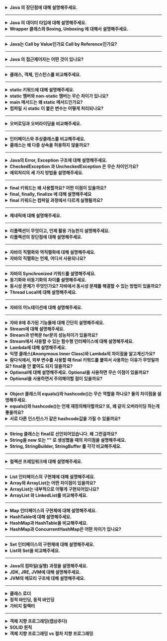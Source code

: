 <details>
    <summary><b>Java 의 장단점에 대해 설명해주세요.</b></summary>

> 먼저 자바의 장점에 대해서 설명해보겠습니다. 자바는 객체지향의 특징을 잘 살려서 개발할 수 있는 언어입니다.  
> 그리고 자바는 JVM 위에서 동작하기 때문에, 자바 프로그램은 운영체제에 관계 없이 실행할 수 있다는 장점이 있습니다.  
> 또한 자바의 가비지 컬렉터가 메모리를 자동으로 괸리해준다는 장점도 있습니다.  
> 자바의 단점으로는, 자바 코드가 실행되기 위해서는 바이트코드로 컴파일되고, 다시 한번 컴퓨터가 이해할 수 있는 기계어로 번역되어야 합니다.  
> 그렇기 때문에 속도가 느리다는 단점이 있습니다. 이 단점은 JIT 컴파일러와 같은 기술들로 많이 개선되었습니다.  
> 그리고 파이썬과 같은 언어에 비해 코드가 복잡하다는 단점도 있습니다.

- 장점
    - Java의 장점으로는 JVM에서 동작하기 때문에, 운영체제에 독립적이라는 점입니다.
    - Java는 객체지향의 특징을 잘 살려서 개발할 수 있는 언어입니다.
    - 또한 가비지 컬렉터에 의해 GC가 일어나서, 메모리 관리를 자동으로 해준다는 장점이 있습니다.<br>
- 단점
  - 단점으로는 바이트 코드로 컴파일되고, 이 바이트 코드가 다시 한번 컴퓨터가 이해할 수 있는 기계어로 번역되기 때문에, 수행속도가 비교적 느립니다.
  - 또한 python 과 같은 언어와 비교했을 때 코드가 다소 장황하다는 단점도 있습니다.

- 꼬리질문
  - JIT 컴파일러에 대해 설명해주실 수 있나요?
  - JIT 컴파일러의 어떤 점 때문에 앞서 말하신 단점이 개선된건지 설명해주실 수 있나요?
  - JVM 관련 질문
  - OOP 관련 질문
    - 자바가 객체지향의 특징을 잘 살렸다고 하셨는데, 예시를 하나 들어주실 수 있나요?
</details>

---

<details>
    <summary><b>Java 의 데이터 타입에 대해 설명해주세요.</b></summary>

> 자바의 데이터 타입에는 기본형 타입과 참조형 타입이 있습니다.  
> 기본형 타입은 정수형, 실수형, 문자, 논리 값을 직접 저장하는 타입을 말합니다.
> 참조형 타입은 기본형 타입을 제외한 나머지 타입으로, 힙 영역에 저장된 데이터의 주소가 변수에 저장된다는 특징이 있습니다.  
> 참조형 타입의 종류로는 클래스, 인터페이스, 열거형, 배열 등이 있습니다.

- Java 의 데이터 타입에는 primitive 타입과 reference 타입이 존재합니다. 
  - primitive 타입은 정수형, 실수형, 문자, 논리 값을 직접 저장하는 타입입니다.
  - reference 타입은 primitive 타입을 제외한 타입으로, reference 타입에는 힙 영역에 저장된 데이터의 메모리 주소를 저장합니다.
- 꼬리 질문
  - String은 기본형인가요, 참조형인가요?
</details>

<details>
    <summary><b>Wrapper 클래스와 Boxing, Unboxing 에 대해서 설명해주세요.</b></summary>

> 우선 래퍼 클래스는 기본형 타입을 객체로 감싼 클래스입니다. 프로그래밍을 하다 보면 객체 타입만을 받아야 하는 경우가 있는데, 기본형 타입을 객체 타입으로 취급해야 할 때 사용합니다.  
> 박싱은 기본형 타입을 래퍼 클래스로 감싸는 과정을 의미하고, 언박싱은 래퍼 클래스를 기본형 타입으로 꺼내는 과정을 의미합니다.

- 래퍼 클래스란 원시 타입의 데이터를 객체로 감싼 클래스입니다. 
  - 프로그래밍을 하다 보면 객체 타입만을 받을 수 있는 경우가 있는데, 원시 타입을 객체로 취급해야 할 때 사용합니다.
- 래퍼 클래스의 값을 변경할 수 없습니다. 값이 바뀌길 원한다면 새로운 값을 감싼 래퍼 클래스를 생성해야 합니다.
- 박싱은 원시 타입을 래퍼 클래스로 감싸는 과정을 의미하고, 언박싱은 래퍼 클래스를 기본형 데이터로 꺼내는 과정을 의미합니다.
- 꼬리질문
  - 오토박싱이라는 키워드에 대해 설명해주세요
  - JDK 1.5 부터는 박싱, 언박싱을 명시적으로 해주지 않아도 자동으로 해당 작업을 해주는 오토박싱, 오토언박싱이 가능합니다.
    - 오토박싱은 원시 타입의 데이터를 래퍼 클래스에 대입할 때 이루어집니다. 
    - 오토 언박싱은 래퍼 클래스의 값을 원시 타입으로 변환할 때 이루어집니다.
    - 오토박싱은 언뜻보면 원시 값을 편리하게 래퍼 클래스로 사용할 수 있어보이지만, 내부적으로는 객체 생성과 같은 비용이 나가는 동작이 포함되어있기 때문에, 의도하지 않은 오토박싱을 없애야 합니다.
</details>

---

<details>
    <summary><b>Java는 Call by Value인가요 Call by Reference인가요?</b></summary>

> 자바는 Call by Value입니다. 우선 기본형 타입을 전달할 때는 그 값을 복사해서 전달합니다.   
> 그리고 자바에서 래퍼런스 타입을 파라미터로 넘길 때, 레퍼런스 자체를 전달하는 것이 아니라 레퍼런스가 저장된 메모리 주소를 복사해서 전달합니다.  
> 그렇기 때문에, 메서드 내부에서 레퍼런스 타입의 파라미터를 재할당 한다고 해도, 메서드 밖의 원본에는 영향이 가지 않습니다.
> 이런 이유로, Call by Value입니다.

- Java는 모든 타입이 Call by Value로 동작합니다. 
  - C와 다르게 Java는 Reference Type을 전달할 때 레퍼런스 자체를 전달하는 것이 아니라, 레퍼런스가 저장된 메모리 주소를 복사해서 전달합니다.
  - 그렇기 때문에, 메서드 내부에서 reference type 파라미터에 객체를 재할당 한다고 해도, 원본에는 영향이 가지 않습니다.
</details>

---

<details>
    <summary><b>Java 의 접근제어자는 어떤 것이 있나요?</b></summary>

> Java의 접근 제어자에는 private, default, protected, public이 있습니다.  
> private은 멤버가 속한 클래스에서만 접근할 수 있게 하는 접근 제어자입니다.  
> default는 별다른 접근 제어자를 선언하지 않았을 때 적용되고, 클래스와 클래스가 속한 패키지 내부에서만 접근 가능합니다.  
> protected는 default 접근 제어자가 가능한 범위에 해당 클래스를 상속한 자식 클래스까지 접근을 허용합니다.  
> public은 프로젝트의 모든 클래스에서 접근 가능합니다.

- 접근 제어자란 클래스 멤버의 외부에서의 접근을 제어하는 키워드입니다. 
- 접근 제어자에는 private, default, protected, public 의 4가지가 존재합니다.
  - private 은 외부에서의 접근을 할 수 없도록 하는 접근 제어자입니다. 
  - default 접근 제어자는 Java에서 지원하는 기본 접근 제어자로, 별다른 접근 제어자를 선언하지 않으면 자동으로 default 접근 제어자가 적용됩니다. 같은 클래스 내부에서, 그리고 같은 패키지 내부의 다른 클래스에서 접근 가능합니다.
  - protected 은 default 접근 제어자의 적용 범위에서 상속받은 자식 클래스 까지 접근을 허용하는 접근제어자 입니다.
  - public 은 프로젝트 내부의 어디에서든 접근할 수 있는 접근 제어자입니다.
- 인터페이스의 메서드에 접근제어자를 붙여주지 않게 되면 접근 범위는 어떻게 되나요?
</details>

---

<details>
    <summary><b>클래스, 객체, 인스턴스를 비교해주세요.</b></summary> 

> 클래스란 서로 연관된 필드와 메서드로 이루어진 객체의 설계도라고 할 수 있습니다.  
> 객체는 클래스의 설계대로 구현될 대상을 의미합니다.  
> 인스턴스는 클래스를 통해서 구체화된 각각의 실체를 의미합니다.

- 클래스란 연관된 필드와 메서드로 이루어진 객체의 설계도라고 할 수 있습니다.
- 객체는 클래스의 설계대로 구현해야 할 대상을 의미합니다.
- 인스턴스는 클래스를 통해서 구체된화 각각의 실체를 의미합니다.
</details>

---

<details>
    <summary><b>static 키워드에 대해 설명해주세요.</b></summary> 

> static 멤버를 선언하면, 클래스가 로드되는 시점에 같이 초기화 되어서 인스턴스 생성 없이 사용할 수 있습니다.  
> 또한 static 멤버는 스태틱 영역에 생성되기 때문에, 모든 객체들이 공유할 수 있습니다. 그리고 처음 메모리에 할당되면 프로그램이 종료될 떄 까지 할당된 채로 존재합니다.

- 클래스에서 static 멤버를 선언하면, 해당 클래스가 Method 영역 메모리에 적재되는 시점에 같이 초기회되어 모든 객체가 공유할 수 있습니다.
- static 멤버는 처음 메모리에 적재되면 프로그램이 종료될 때 까지 할당된 채로 존재합니다.
</details>

<details>
    <summary><b>static 멤버와 non-static 멤버는 무슨 차이가 있나요?</b></summary>

> static 멤버는 클래스당 한번 생성됩니다. 그리고 Method 영역에 할당됩니다. 따라서 static 멤버는 인스턴스가 생성되지 않고도 사용할 수 있고, 모든 객체가 공유할 수 있습니다. 하지만 GC의 관리를 받을 수 없습니다.  
> non-static 멤버는 객체마다 각각 생성됩니다. 그리고 객체가 생성될 때 heap 영역에 할당됩니다. 객체가 사라지면 non-static 멤버도 함께 사라지고, GC의 관리를 받을 수 있습니다.

- 생성 시점
  - static 멤버는 클래스당 한번 생성됩니다. 
  - 하지만 non-static 멤버는 클래스의 인스턴스마다 생성됩니다. 
- 메모리 영역
  - static 멤버는 JVM 메모리의 Method 영역에 적재됩니다. 따라서 static 멤버는 인스턴스가 생성되기 전에도 사용할 수 있습니다. 대신 프로그램이 종료될 때 까지 존재합니다.
  - 하지만 non-static 멤버는 인스턴스화될 때 Heap 영역에 할당됩니다. 그래서 GC의 관리를 받을 수 있다는 장점이 있습니다. 객체가 사라지면 non static 멤버도 사라집니다.</p>
- 꼬리질문
  - 그럼 non-static 멤버는 메모리 공간의 어디에 저장되나요?
  - non-static inner 클래스와 static inner 클래스의 차이점은 무엇인가요?
    - non-static inner가 인스턴스화되기 위해서는 먼저 바깥 클래스를 인스턴스화되어야 하고, 이 과정에서 클래스 외부 참조가 생깁니다. 그렇기 때문에 외부 클래스가 더이상 사용되지 않아도 내부 클래스가 유지된다면 GC의 대상이 되지 않습니다  
    - static inner 클래스는 외부 참조가 없기 때문에, 내부 참조를 생성하기 위해 일회용으로 생성된 바깥 클래스는 GC의 대상이 되어 제거됩니다.
  - static 메서드는 오버라이딩될까요?
    - 되지 않습니다. static 메서드는 컴파일 시점에 어떤 타입의 메서드가 실행될지 정해집니다. 
    - 반면에 오버라이딩된 메서드는 런타임 시점에 어떤 타입의 메서드가 실행될 지 결정됩니다.
    - 메서드가 실행될 시점이 서로 다르기 때문에 static과 오버라이딩은 어울릴 수 없습니다.
</details>

<details>
    <summary><b>main 메서드는 왜 static 메서드인가요?</b></summary> 

> main 메서드는 프로그램의 시작점이기 때문에, main 메서드가 선언된 클래스가 인스턴스화되지 않고 실행되어야 합니다. 그렇기 때문에 main 메서드는 static이어야 합니다.

- main 메서드는 프로그램의 시작점입니다. main 메서드가 선언된 클래스가 인스턴스화되지 않고 실행되어야 하기 때문에 main 메서드는 static이어야 합니다.
</details>

<details>
    <summary><b>컴파일 시 static 이 붙은 변수는 어떻게 처리되나요?</b></summary>

> static 변수는 클래스 로딩 시점에 Method 영역에 초기화됩니다.

- static 변수는 클래스 로딩 시점에 Method 영역에 초기화됩니다.
</details>

---

<details>
    <summary><b>오버로딩과 오버라이딩을 비교해주세요.</b></summary> 

> 오버로딩은 메서드의 이름은 동일하지만, 파라미터의 종류와 개수를 다르게 하여 정의하는 방식입니다.  
> 그리고 오버라이딩은 부모 클래스 혹은 인터페이스의 메서드를 동일한 시그니처로 재정의하는 방식을 의미합니다.

- 오버로딩은 메서드의 이름은 동일하지만, 파라미터의 종류와 개수를 다르게 하여 정의하는 방식입니다.
- 그리고 오버라이딩은 부모 클래스 혹은 인터페이스의 시그니처가 동일한 메서드를 재정의하는 방식입니다.
  - 오버라이딩 한 메서드의 리턴 타입은 부모 클래스의 메서드 리턴 타입과 동일해야 하거나, 리턴 타입의 자식 클래스여야 합니다.
</details>

---

<details>
    <summary><b>인터페이스와 추상클래스를 비교해주세요.</b></summary> 

> 추상 클래스는 abstract 키워드가 붙은 클래스로, 추상 메서드가 있다면 상속 받은 클래스는 해당 메서드를 오버라이딩 해야합니다.  
> 추상 클래스는 공통되는 필드와 메서드들을 상위 클래스로 추상화하고, 하위 클래스에서 그 기능을 확장하고자 할 때 사용합니다.  
> 인터페이스는 interface 키워드로 생성할 수 있고, 상수와 추상 메서드, default 메서드 등을 가지고 있습니다.  
> 인터페이스는 인터페이스를 구현한 클래스들이 같은 동작을 한다는 것을 보장하기 위해 사용합니다. 다중 상속을 위해서 사용할 수도 있습니다.

- 추상 클래스
  - 추상클래스는 abstract 키워드가 붙은 클래스를 의미합니다.  
  - 추상 메서드가 없어도 추상 클래스로 만들 수 있지만, 추상 메서드가 있다면 반드시 추상 클래스로 선언해야 합니다.  
  - 추상 메서드의 목적은 인스턴스를 생성하기 위함이 아니라, 상속을 위한 부모 클래스로 활용하기 위합입니다.
  - 추상클래스는 클래스들이 공통 멤버(필드, 메서드)들이 많아서 공통점들을 상위 클래스로 추상화하고 싶을 때 사용합니다. 
- 인터페이스
  - 인터페이스는 interface 키워드로 생성하고, 상수와 추상 메서드, 혹은 default 메서드만을 가지고 있습니다.
  - 인터페이스는 구체 클래스가 같은 동작을 한다는 것을 보장하기 위해 사용합니다. 혹은 다중 상속을 하고 싶을 때 사용합니다.
- 꼬리 질문
  - 추상 메서드?
    - 추상 메서드에 final과 static 키워드를 붙일 수 있나요?
  - 어느 상황에 추상 클래스를 사용하고, 어느 상황에 인터페이스를 사용할 것 같나요?(본인 생각)
</details>

<details>
    <summary><b>클래스는 왜 다중 상속을 허용하지 않을까요?</b></summary> 

> 자바는 클래스의 다중 상속 시 생기는 다이아몬드 문제를 언어 차원에서 막기 위해 다중 상속을 허용하지 않습니다.  
> 여기에서 다이아몬드 문제란, 상속구조가 다이아몬드 형태로 이루어져 있을 때 어느 부모 쪽의 메서드를 호출해야할지 모호해지는 문제를 의미합니다.  
> 하지만, 인터페이스는 다중 상속을 지원합니다. 인터페이스의 추상 메서드는 구체화되어있지 않기 때문에, 다중 상속을 받아도 문제가 되지 않습니다.

- 자바는 클래스의 다중 상속 시 생기는 다이아몬드 문제를 언어적으로 막기 위해 다중 상속을 허용하지 않습니다.  
  - 다이아몬드 문제란, 상속구조가 다이아몬드 형태로 이루어져 있을 때 부모 클래스 두 곳에서 모두 동일한 메서드를 오버라이딩했다면, 어느 쪽 메서드를 호출해야 할지 몰라 충돌이 발생하는 문제입니다.  
  - 인터페이스는 다중 상속을 지원합니다. 상위 여러 인터페이스를 다중 상속받아도 상위 인터페이스의 메서드는 구체화가 되어있지 않기 때문에, 다이아몬드 문제가 발생하지 않습니다.
  - 다만 default 메서드로 이루어져 있을 경우에는, 인터페이스를 구현하는 쪽에서 상위 인터페이스의 메서드를 호출하는 식이 아니라, 직접 메서드를 구현해야 합니다.
</details>

---

<details>
    <summary><b>Java의 Error, Exception 구조에 대해 설명해주세요.</b></summary>

> 우선 Error와 Exception은 Throwable 클래스를 상속하고 있습니다.  
> Throwable 클래스를 상속받음으로써 에러와 예외는 발생한 오류 상황에 대한 메세지 관리와, 오류의 원인들을 연결해서 출력하는 기능을 갖습니다.  
> 에러와 예외는 오류의 심각도를 기준으로 각기 다르게 사용됩니다.  
> Error는 프로그래머가 대처하기 어려운, 심각한 오류를 의미합니다.  
> Exception은 프로그래머가 대처할 수 있고, 혹은 직접 발생시켜 프로그램의 흐름을 제어할 수 있는 오류를 의미합니다.

- 우선 Error와 Exception은 Throwable 를 상속받고 있습니다.  
- Throwable 클래스는 getMessage와 printStackTrace 메서드가 있습니다.
- 따라서 에러와 예외는 공통적으로 발생한 오류 상황에 대한 메세지를 관리하고, 오류의 원인들을 연결해서 출력하는 기능을 갖고 있습니다.

- 꼬리 질문
  - Error와 Exception의 차이는 뭘까요?
    - Error는 프로그래머가 대처하기 어려운 오류를 의미합니다. 대표적으로 StackOverFlow와 OutOfMemory 에러가 있습니다.  
    - Exception은 프로그래머가 대처할 수 있고, 혹은 직접 발생시켜 프로그램의 흐름을 제어할 수 있는 오류를 의미합니다. 대표적으로 NPE가 있습니다.   
     
</details>

<details>
    <summary><b>CheckedException 과 UncheckedException 은 무슨 차이인가요?</b></summary> 

> CheckedException은 컴파일 시점에 해당 예외를 catch하는지 확인합니다. 해당 예외를 잡지 않으면 컴파일 에러가 발생하기 때문에, 반드시 예외를 해결하도록 강제합니다.  
> CheckedException이 발생하면 트랜잭션을 rollback시키지 않고 commit합니다.  
> 그에 반해 UncheckedException은 해당 예외를 잡아서 처리해도 되고, 잡지 않아도 됩니다.  
> 개발자의 실수, 혹은 사용자의 실수에 의해 예외가 발생하는 경우 처리를 위임하는 방식으로 사용할 수 있습니다.  
> UnckeckedException이 발생하면 트랜잭션이 rollback됩니다.

- CheckedException은 컴파일 시점에 해당 예외를 catch하는지 확인합니다.
  - 해당 예외를 잡지 않으면 컴파일 에러가 발생하기 때문에, 반드시 예외를 해결하도록 강제합니다.
  - CheckedException이 발생하면 트랜잭션을 rollback 시키지 않고 commit합니다.
- UncheckedException은 컴파일 시점에 해당 예외를 체크하지 않습니다.
  - 해당 예외를 잡아서 처리해도 되고, 잡지 않아도 됩니다.
  - 개발자의 실수, 혹은 사용자의 실수에 의해 예외가 발생할 경우 처리를 위임하는 방식으로 사용할 수 있습니다.
  - UncheckedException이 발생하면 트랜잭션이 rollback됩니다.
- Exception과 트랜잭션 관련한 포스팅: https://sup2is.github.io/2021/03/04/java-exceptions-and-spring-transactional.html

- 꼬리 질문
  - 지원자님은 Checked와 Unchecked 중에 어떤 예외를 선호하시나요? 이유와 함께 설명해주세요 
</details>

<details>
    <summary><b>예외처리의 세 가지 방법을 설명해주세요.</b></summary>

> 첫 번째 방법은 예외를 복구하는 방법입니다. 예외가 발생하면 문제를 해결해서 정상적인 상태로 되돌려 놓는 방법으로, 예외가 발생해도 어플리케이션은 정상적으로 동작합니다.  
> 두 번째 방법은 예외를 회피하는 방법입니다. 예외를 처리하지 않고 호출한 쪽으로 예외를 전달하는 방식으로, 호출한 쪽에서 처리하는 것이 최선일 때 사용하는 것이 좋습니다.  
> 세 번째 방법은 예외를 전환하는 방법입니다. 예외를 처리하지 않지만 적절한 예외로 변환해서 던지는 방법입니다. 좀 더 명확한 의미로 예외를 발생시키기 위한 방법입니다.
</details>

---

<details>
    <summary><b>final 키워드는 왜 사용할까요? 어떤 이점이 있을까요?</b></summary> 

> final 키워드를 사용함으로써 변경 가능성을 최소화할 수 있습니다.  
> final 키워드를 변수에 사용하면, 해당 변수는 상수가 되기 때문에 상태를 추적할 필요가 사라집니다.  
> 또한 final 키워드를 활용해 객체 자체를 불변으로 만든다면, 객체 역시 상태를 추적하지 않고 단순하게 사용할 수 있습니다.  
> 이를 통해 코드의 사이드이펙트를 줄이고, 디버깅 시 이점을 줄 수 있다고 생각합니다.

- final 키워드는 상태를 변경시킬 수 없게 만들기 위해 사용합니다.
  - final 변수를 선언할 경우, 한번 초기화된 경우 변수가 저장하는 값을 변경할 수 없습니다.
  - final 메서드를 선언할 경우, 하위 클래스가 해당 메서드를 오버라이딩 할 수 없습니다.
  - final 클래스를 선언할 경우, 해당 클래스는 상속 불가능한 클래스가 됩니다.
- 객체 세상에서 final을 사용하는 이유를 생각해보면, 변경 가능성을 최소화한다는 이점이 있습니다. 
  - final 키워드를 사용하면, 해당 변수는 상수로서 존재하기 때문에, 상태값을 추적할 필요가 사라집니다.
  - 이를 통해 코드의 사이드이펙트를 줄이고, 디버깅 시 이점을 줄 수 있다고 생각합니다.

- 꼬리 질문
  - 불변 객체의 장단점(이펙티브 자바 - 아이템 17)
</details>


<details>
    <summary><b>final, finally, finalize 에 대해 설명해주세요</b></summary> 

> final은 변수, 메서드, 클래스 등에 선언하여 변경되거나 오버라이딩, 상속될 수 없음을 명시하는 키워드입니다.
> finally는 try - catch 구문 동작 이후 꼭 실행되어야 할 동작을 작성하는 코드 구문입니다.
> finalize는 GC가 해당 객체가 더이상 참조되지 않는다고 판단할 때 호출하는 메서드입니다.

> finally 실행중에 예외가 
</details>

<details>
    <summary><b>final 키워드는 컴파일 과정에서 다르게 실행될까요?</b></summary> 

> final 변수를 참조하고 있는 java 파일이 컴파일 될 때 해당 참조를 상수로 변환하여 컴파일합니다.
</details>

---

<details>
    <summary><b>제네릭에 대해 설명해주세요.</b></summary>

> 제네릭은 타입 안정성을 높여주고 형변환의 번거로움을 줄여주는 기능입니다.   
> 제네릭이 있기 전에는 컬렉션에서 객체를 꺼낼 때 마다 형변환을 해주어야 했고, 잘못된 타입을 넣었다면 형변환 시 예외가 발생했습니다. 
> 하지만 제네릭을 사용하면 컬렉션이 담을 수 있는 타입을 컴파일러에게 알려줘서, 형변환 체크를 컴파일 시점에 할 수 있게 됩니다.

  ```java
  class NonGeneric{
    List numbers = Arrays.asList(1, 2, 3, 4, 5, 6);
    int sum = 0;
    for (Object number : numbers) {
      sum += (int) number;
    }
  }
  
  class Generic{
    List<Integer> numbers = Arrays.asList(1, 2, 3, 4, 5, 6); // 잘못된 타입이 들어왔다면 컴파일 시점에 이를 검사할 수 있음
    int sum = 0;
    for (Integer number : numbers) {
        sum += number; // 불필요한 형변환이 사라짐
    }
  }
  ```

- 꼬리 질문
  - 와일드카드에 대해서 설명해주세요
</details>

---

<details>
    <summary><b>리플렉션이 무엇이고, 언제 활용 가능한지 설명해주세요.</b></summary> 

> 리플렉션은 메모리에 올라와있는 클래스에 대한 정보들을 가져와 동적으로 인스턴스화하고 활용할 수 있도록 하는 API 입니다.  
> 리플렉션은 Class 객체를 통해서 생성자, 메서드, 필드, 어노테이션 등의 자세한 정보를 가져올 수 있습니다.  
> 뿐만 아니라 해당 클래스 정보를 통해 인스턴스화하고, 메서드를 실행하며, 필드의 값을 변경하는 등의 작업도 가능합니다.  
> 리플렉션은 컴파일 타임에는 어떤 클래스를 사용해야 할지 모르지만, 런타임 시점에서 특정 클래스를 사용해야 할 경우에 활용합니다.

- 리플렉션은 메모리에 올라와있는 클래스에 대한 정보들을 가져오는 기능입니다.  
- 리플렉션 API는 Class 인스턴스를 통해 사용할 수 있습니다. 클래스 객체를 통해서 생성자, 메서드, 필드, 어노테이션 등의 정보를 가져올 수 있습니다.  
- 단순히 정보를 가져오는 것 뿐만 아니라, 클래스의 인스턴스를 만들고, 메서드를 실행하며, 필드의 값을 변경할 수도 있습니다.  
- 그리고 클래스의 요소들이 private로 감춰져 있다고 해도, 해당 요소의 접근 가능 여부를 변경하여 직접 접근할 수도 있습니다.  
- 작성 시점에는 어떤 클래스를 사용해야 할지 모르지만, 런타임 시점에서 클래스를 사용해야 할 경우에 활용합니다.

- 꼬리 질문
  - Spring 에서 리플렉션이 사용되는 예시를 설명해주세요
  - Spring의 DI에서 리플렉션이 사용됩니다.
</details>

<details>
    <summary><b>리플렉션의 장단점에 대해 설명해주세요.</b></summary> 

> 리플렉션의 장점으로는, 클래스의 타입을 알지 못해도 런타임 시점에 동적으로 클래스를 인스턴스화하고 조작하는 등의 유연한 프로그래밍이 가능하다는 점입니다.  
> 이런 장점을 활용해서 프레임워크, 라이브러리, 디버깅 및 테스트 도구 등을 설계할 수 있습니다.  
> 리플렉션의 단점으로는, 런타임 시점에 클래스에 대한 정보를 가져오므로 성능 이슈가 있습니다.  
> 또한 private로 감쳐줘 있는 필드, 메서드들을 그대로 가져올 수 있으므로, 내부가 노출되면서 추상화가 깨지는 단점이 있습니다.

- 장점
  - 리플렉션은 클래스의 타입을 알지 못해도, 이를 런타임 시점에 동적으로 생성하고 조작하는 등의 유연한 프로그래밍이 가능합니다.  
    - 이런 장점을 활용하여 프레임워크, 라이브러리, 디버깅 및 테스트 도구 등을 설계합니다. 사용자가 어떤 클래스를 만들지 알 수 없기 때문입니다.  
- 단점
  - 런타임 시점에 클래스에 대한 정보를 가져오므로 성능 이슈가 있습니다.  
  - 또한 private로 감춰져 있는 필드, 메서드들을 그대로 갖고 올 수 있으므로, 내부가 노출되면서 추상화가 깨집니다.  
  - 이런 이유들로, 개발자를 위한 도구를 만드는 등 리플렉션을 사용해야만 하는 경우가 아니라면 사용하지 않는 것이 좋다고 생각합니다.
</details>

---

<details>
    <summary><b>자바의 직렬화와 역직렬화에 대해 설명해주세요.</b></summary> 

> 자바의 직렬화, 역직렬화 자바 시스템 내부에서 사용되는 데이터를 외부의 자바 시스템에서도 사용할 수 있도록 바이트 형태로 변환, 그리고 객체로 다시 변환하는 기술을 통틀어 의미합니다.  
> 직렬화를 하기 위해서는 직렬화하고자 하는 클래스가 Serializable 마커 인터페이스를 구현해야 합니다.  
> 역직렬화가 되기 위해서는 직렬화 대상인 클래스 파일이 class path에 존재해야 합니다. 그리고 동일한 serialVersionUID를 가지고 있어야 합니다.

- 자바의 직렬화와 역직렬화란 자바 시스템 내부에서 사용되는 데이터를 외부의 자바 시스템에서도 사용할 수 있도록 바이트 형태로 변환, 그리고 객체로 다시 변환하는 기술을 통틀어 의미합니다.  
- 직렬화를 하기 위해서는 직렬화하고자 하는 클래스가 Serializable 마커 인터페이스를 구현해야 합니다.  
- 역직렬화가 되기 위해서는 직렬화 대상인 클래스가 class path에 존재해야 합니다. 그리고 동일한 serialVersionUID를 가지고 있어야 합니다.  
- serialVersionUID의 경우, 별도로 선언하지 않으면 직렬화 과정에서 해시 값으로 설정됩니다. 이때 클래스의 버전이 변경된다면 해당 값도 바뀌기 때문에, 역직렬화 시 예외가 발생하게 됩니다.  
- 그래서 자바에서는 serialVersionUID을 직접 설정하고 관리하는 것을 추천합니다.  

- transient : 직렬 대상에서 제외하고자 하는 변수에 선언하는 키워드입니다.  
</details>

<details>
    <summary><b>자바의 직렬화는 언제, 어디서 사용되나요?</b></summary> 

> 자바의 직렬화는 메모리에 올라가 있는 데이터 그대로 영속화하고자 할 때, 혹은 데이터를 전송하고자 할 때 주로 사용됩니다.  
> 직렬화 기본 조건만 지키면 바로 직렬화/역직렬화가 가능하여 자바 시스템끼리는 전달받은 데이터를 객체로 바로 사용할 수 있기 때문입니다.  
> 실제로는 자바 시스템에서 캐시에 직렬화된 데이터를 저장하는 등으로 활용합니다.

- 자바의 직렬화는 자바 시스템에서 최적화되어있습니다. 직렬화 기본 조건만 지키면 바로 직렬화/역직렬화 할 수 있습니다. 자바 시스템에선 전달받은 데이터를 기존 객체로 바로 사용할 수 있습니다.  
- 그럻기 때문에, 자바의 직렬화는 JVM의 메모리에 올라가 있는 데이터 그대로 영속화하고자 할 때, 혹은 데이터를 전송하고자 할 때 주로 사용됩니다.  
- 실제로는 자바 시스템에서 캐시에 직렬화된 데이터를 저장하는 방식으로 사용된다고 합니다.
</details>

---

<details>
    <summary><b>자바의 Synchronized 키워드를 설명해주세요.</b></summary> 

> Synchronized 키워드는 자바에서 동기화를 위해 사용하는 키워드입니다.  
> 멀티 쓰레드 환경에서 여러 스레드가 동시에 공유 자원에 접근하려고 할 때 race condition이 발생할 수 있습니다.  
> 이를 방지하기 위해 자바는 Synchronized 키워드로 공유 자원에 대해 단 하나의 스레드만을 접근할 수 있게 하여 동기화를 수행합니다.

- Synchronized 키워드는 자바에서 동기화를 위해 사용하는 키워드입니다.  
- 멀티 쓰레드 환경에서 여러 스레드가 동시에 공유 자원에 접근하려고 할 때 race condition이 발생할 수 있습니다.  
- 이를 방지하기 위해 자바는 Synchronized 키워드로 공유 자원에 대해 단 하나의 스레드만을 접근할 수 있게 하여 동기화를 수행합니다.

- race condition이란?
  - race condition이란 공유 자원에 대해 둘 이상의 스레드가 동시에 접근하려고 하는 상태를 의미합니다.  
  - 여러 스레드가 접근하는 순서에 따라 공유 자원의 상태가 달라질 수 있는 상태입니다. 

- synchronized 키워드의 사용 유형과 각각의 차이
  1. synchronized 메서드
     - 자신이 포함된 인스턴스에 lock을 겁니다.  
     - 만약 같은 타입이지만 서로 다른 인스턴스인 경우 lock이 공유되지 않아 동기화가 발생하지 않습니다.  
     - 만약 synchronized 키워드가 두개 이상이라면, 해당 메서드가 실행된 인스턴스 내부의 모든 synchronized의 접근까지 lock이 걸리게 됩니다.  
  2. static synchronized 메서드
     - static의 성질이 그대로 적용되어, 클래스 단위로 lock이 걸립니다. non-static synchronized 메서드와 lock을 공유하지 않습니다.  
  3. synchronized block
     - 메서드 내부에 동기화가 필요한 부분에만 lock을 겁니다.  
     - synchronized block의 인자로 lock을 걸 대상을 받습니다.  
     - 하나의 인스턴스에서 서로 다른 lock을 갖도록 하려면, 각각의 block에 다른 객체를 인자로 전달해야 합니다.

- volatile : https://jeong-pro.tistory.com/227
- atomic
- 이펙티브 자바
</details>

<details>
    <summary><b>동기화와 비동기화의 차이를 설명해주세요.</b></summary> 

> 동기란 요청한 작업이 끝나기 전까지 다른 요청이 실행될 수 없고, 그 자리에서 결과가 주어져야 함을 의미합니다.  
> 비동기란 한 요청이 완료되었는지 여부와 상관없이 다음 요청을 실행할 수 있음을 의미합니다.
</details>

<details>
    <summary><b>동시성 문제가 무엇인가요? 자바에서 동시성 문제를 해결할 수 있는 방법이 있을까요?</b></summary>

> 동시성 문제란 공유 자원에 대해 여러 스레드가 동시에 접근할 때 발생하는 문제입니다.  
> 동시성 문제가 발생하기 전에 예방하는 방법은 객체를 불변 객체로 만드는 것입니다. 객체가 절대 변할 필요가 없으니 스레드에 안전해집니다.  
> 만약 불변 객체로 만들 수 없다면, synchronized 같은 키워드로 동시성 처리를 해줄 수 있습니다.  
> 혹은 concurrent 패키지의 클래스들을 활용하여 동시성을 해결할 수 있습니다.  
> 만약 스레드 사이에 간섭이 없어야 하는 데이터를 관리하고 싶으면 Thread Local을 이용합니다.

- 동시성 문제란 동일한 공유 자원에 대해 여러 스레드가 동시 접근할 때 발생하는 문제입니다.  
- 자바에서의 동시성 문제는 인스턴스 필드(heap) 혹은 정적 필드(static)에서 발생합니다.  
- 자바에서 동시성 문제를 해결하기 위해 우선 객체가 시간에 따라 변하는 상태를 갖을 필요가 있는지 분석하는 것입니다. 만약 그럴 필요가 없다면 불변 객체로 만들어 동시성 문제를 해결할 수 있습니다.  
- 만약 불변 객체로 만들 수 없다면, synchronized 같은 키워드로 동시성 처리를 해줄 수 있습니다.
- 혹은 concurrent 패키지의 클래스들을 활용하여 동시성을 해결할 수 있습니다.
- 만약 스레드 사이에 간섭이 없어야 하는 데이터를 관리하고 싶으면 Thread Local을 이용합니다.
</details>

<details>
    <summary><b>Thread Local에 대해 설명해주세요.</b></summary> 

> Thread Local이란 스레드 사이에 간섭 없이 데이터를 관리하게 해주는 Java의 기능입니다. 혹은 하나의 스레드 내부에서 파라미터 전달 없이 값을 공유하고 싶을 때 사용하는 기능입니다.  
> Thread Local 객체를 생성해 값을 setting해주고, 필요할 때 값을 꺼내는 식으로 사용할 수 있습니다.  
> 쓰레드 풀 환경에서 Thread Local을 사용할 경우 반드시 Thread Local에 저장된 값을 remove 해줘야 합니다.  
> 쓰레드 풀 환경에서는 쓰레드가 소멸되지 않기 때문에, 다른 요청에 의해 이전 요청의 데이터가 조회될 위험이 있기 때문입니다.

- 쓰레드 풀이 사용해본 경험이 있다면 말씀해주세요, 혹은 Spring에서 사용되는 기술을 아시나요?
  - Thread Local은 Spring Security에서 사용자의 인증 정보를 전파할 때 사용하고, 그 밖에 쓰레드 기준으로 동작해야 하는 기능을 구현할 때 사용합니다.

- 트랜잭션 매니저에서 Thread Local이 사용되는 과정에 대해 설명해주세요
</details>


---

<details>
    <summary><b>자바의 어노테이션에 대해 설명해주세요.</b></summary> 

> 어노테이션은 주석이라는 의미를 갖지만, 실제로는 컴파일 시점과 런타임 시점에 코드를 어떻게 처리해야 할 지 정보를 전달하는 기능을 합니다.  
> 자바에서 기본적으로 제공하는 어노테이션이 있고, 커스텀 어노테이션을 만들기 위해 제공하는 메타 어노테이션이 있습니다.  
> 커스텀 어노테이션을 만들어 원하는 로직의 흐름을 처리하고, 반복되는 코드를 줄일 수 있습니다.

- 커스텀 어노테이션을 만들기 위해 어떻게 해야하나요?  
  - 우선 @interface 키워드로 어노테이션 클래스를 선언하고, 클래스 선언부 위에 메타 어노테이션을 명시합니다.  
  - Retention 어노테이션으로 어노테이션의 유지기간을 정하고, Target 어노테이션으로 적용 대상을 정합니다.  
  - 몸통에는 어노테이션의 필드 타입을 정의할 수 있습니다. enum, String, 기본형, 기본형 배열만을 타입으로 가질 수 있습니다.  
  - 그 밖에 어노테이션을 상속할 수 있는지 여부, 동일한 어노테이션을 연속적으로 달 수 있는지 여부 등을 명시하는 어노테이션을 추가할 수 있습니다.  
  - 이렇게 어노테이션을 정의했다면, 이제 활용하고자 하는 코드에 어노테이션을 추가하여 컴파일, 런타임 시점에 원하는 동작을 처리를 해줄 수 있습니다.

- Spring에서 어노테이션을 활용해봤던 경험, 혹은 커스텀 어노테이션을 정의해봤던 경험이 있나요?  
  - ArgumentResolver 사용 경험
  - Controller, Service, Repositoroy, Component
</details>

---

<details>
    <summary><b>자바 8에 추가된 기능들에 대해 간단히 설명해주세요.</b></summary>

> Java 8에는 크게 람다, 스트림 API, Optional, default 메서드와 추가되었습니다.  
> 람다란 일종의 익명 함수로, 메서드에 전달할 수 있는, 간결한 표현식입니다.  
> 스트림이란 컬렉션에 저장된 데이터들을 선언형으로 처리할 수 있도록 함수들을 제공하는 API 입니다.  
> Optional이란 null이 올 수 있는 값을 감싸는 Wrapper 클래스입니다.   
> default 메서드란 구현체와의 하위호환성을 유지하면서 인터페이스에 기능을 추가할 수 있도록 해주는 메서드입니다.
</details>

<details>
    <summary><b>Stream에 대해 설명해주세요.</b></summary> 

> Stream이란 컬렉션에 저장된 데이터들을 선언형으로 처리할 수 있도록 함수들을 제공하는 API 입니다.  
> Stream의 특징으로는 컬렉션으로부터 스트림 객체를 생성하기 때문에, 원본 컬렉션 데이터를 변경하지 않는다는 점이 있습니다.  
> 또한 Stream은 일회용이기 때문에, 한번 사용이 완료된 Stream을 다시 사용하려고 하면 예외가 발생합니다.  
> Stream의 장점은 람다식을 활용하여 간결하게 데이터 처리 코드를 작성할 수 있다는 점입니다.  
> 그리고 parallel Stream, 혹은 parallel 메서드를 사용하는 것 만으로 여러 쓰레드를 이용하여 병렬 데이터 처리가 가능합니다.  

- Stream의 연산 종류에 대해 설명해주세요  
  - Stream의 연산은 생성, 가공, 결과 만들기의 순으로 진행됩니다.  
  - 생성하는 단계에서는 데이터를 기반으로 Stream 객체를 생성합니다.  
  - 가공하는 단계에서는 원본 데이터를 가공하는 중간 연산들이 진행됩니다. 중간 연산의 반환값은 Stream이기 때문에, 여러 중간 연산들을 체이닝할 수 있습니다.  
  - 결과 만들기 단계에서는 가공된 데이터로부터 원하는 결과물을 만드는 단계입니다.  
- 선언형의 의미가 뭔가요?  
  - 선언형이란 데이터 처리를 위해 직접 코드를 구현하는 것이 아니라 DB의 질의와 같이 선언만 하면 된다는 뜻을 의미합니다.  
- 컬렉션과 Stream 차이는 뭔가요?  
  - 컬렉션과 Stream의 가장 큰 차이는 데이터를 언제 계산하느냐입니다.  
  - 컬렉션은 계산된 결과가 저장되어있는 자료구조입니다. 따라서 요소를 컬렉션에 저장하기 전에 계산이 되어있어야 합니다.  
  - 반면 스트림은 요청할 때만 요소를 계산하는 고정된 자료구조입니다.  
  - 둘의 차이에는 내부 반복과 외부 반복도 있습니다.  
  - 컬렉션은 명시적으로 for문을 통해 외부 반복을 합니다. 하지만 스트림은 스트림 API에서 실질적인 반복이 구현되어있고, 사용하는 입장에서는 어떤 동작을 해야할지만 알려주면 됩니다.

</details>

<details>
    <summary><b>Stream과 반복문 for문의 성능차이가 있을까요?</b></summary>

> 조건에 따라 다릅니다.  
> 기본형 타입에 대한 간단한 데이터 처리를 하는 경우 for-loop이 컴파일러 수준에서 최적화가 잘 되어있기 때문에 스트림보다 성능이 좋습니다.  
> 하지만, 기본형이 아니라 참조형 타입을 사용하거나, 혹은 반복 동작 자체가 cost가 많이 드는 작업이라면 Stream이 더 좋은 성능을 냅니다.

- for문과 Stream.forEach()의 비교
</details>

<details>
    <summary><b>Stream에서 사용할 수 있는 함수형 인터페이스에 대해 설명해주세요.</b></summary> 

> 함수형 인터페이스는 함수를 1급 객체처럼 다루기 위해 추가된 개념으로, 추상메서드가 하나뿐인 인터페이스를 의미합니다.  
> 람다식이 함수형 인터페이스를 반환하기 때문에, Stream API의 인자로 람다식을 전달하여 간결한 코드 작성이 가능합니다.  

- 함수형 프로그래밍이란?
</details>

<details>
    <summary><b>Lambda에 대해 설명해주세요.</b></summary>

> 람다란 일종의 익명 함수로, 메서드에 전달할 수 있는 간결한 표현식입니다.  
> 람다식은 익명 클래스에 비해 코드가 간결하다는 장점이 있는데, 함수형 인터페이스 덕분에 간결한 표현식인 람다로 메서드에 전달할 수 있게 됩니다.  
> 함수형 인터페이스는 추상 메서드가 하나뿐인 인터페이스로, 파라미터의 타입으로 함수형 인터페이스와 동일한 형태의 람다식만을 활용할 수 있습니다.  
> 람다식은 재사용이 불가능하다는 단점이 있습니다.  
> 그리고 중복되는 람다 식이 여러번 사용되면 오히려 코드가 지저분해질 수 있습니다.
</details>

<details>
    <summary><b>익명 클래스(Anonymous Inner Class)와 Lambda의 차이점을 알고계신가요?</b></summary> 

> 익명 클래스는 이름이 없는 클래스로, 클래스 또는 인터페이스의 메서드를 오버라이드하여 상속 없이 인스턴스화 할 수 있습니다.  
> 익명 클래스의 특징으로는 추상 메서드가 여러개여도 사용할 수 있다는 점과, 자기 자신 인스턴스를 참조할 수 있다는 점입니다. 익명 클래스는 this를 통해 자기 자신의 인스턴스를 참조할 수 있습니다.  
> 하지만 람다식은 그 자체로 표현식이고, 별도의 구현을 하지 않습니다.  
> 람다식의 특징으로는 추상 메서드가 오로지 하나인 함수형 인터페이스에만 사용할 수 있다는 점과, 자기 자신을 참조할 수 없다는 점입니다. 람다식 내부에서 this를 사용하면 바깥 인스턴스를 참조하게 됩니다.  
</details>

<details>
    <summary><b>람다식에서, 외부 변수를 사용할 때 final 키워드를 붙여서 사용하는 이유가 무엇일까요? final을 안 붙여도 되지 않을까요?</b></summary> 

> 람다식에서 사용하는 외부 지역변수가 final 특징이 있어야 하는 이유는 멀티 쓰레드 환경에서 외부 지역변수가 항상 최신값임을 보장하기 위함입니다.  
> 람다식에서 외부 변수의 값을 변경하면 안되는 이유는 JVM 메모리 구조와 연관이 있습니다.
> 스태틱 변수, 인스턴스 변수와 다르게 지역변수는 스택 영역에 값이 존재하고, 스택 영역은 스레드마다 고유한 메모리 영역을 할당받습니다.  
> 스택 영역의 특징 때문에 람다식에서 외부 지역 변수를 사용할 때에는 값을 복사해옵니다.  
> 멀티 쓰레드 환경에서 값을 복사해온다면 그 값이 최신값이라는 것을 보장할 수 없기 때문에, 바뀌지 않는 값이어야 한다는 제약이 필요합니다.  

- 그럼 지역변수는 항상 final이 붙어있어야 하나요?
  - 람다식에서 외부 지역변수를 사용할 때 해당 지역변수는 final이거나 effectively final이여야 합니다.  
  - 이 말 뜻은, final이 아니라고 할지라도 final의 속성을 가지고 있어야 함을 의미하고, 즉 값이 바뀌면 안됩니다.  
</details>


<details>
    <summary><b>Optional에 대해 설명해주세요. Optional을 사용하면 무슨 이점이 있을까요?</b></summary> 

> Optional이란 null이 올 수 있는 값을 감싼 Wrapper class 입니다.  
> null일 수 잆는 값을 다룰 때 이전에는 null check를 필수로 해야 했습니다.  
> 이런 방식은 코드가 번잡해지고, 개발자의 실수로 놓칠 수 있습니다.  
> 이 문제를 해결하고자 Optional이 추가되었고, null일 가능성이 있는 값을 Optional로 감싸서 null로 인한 예외를 명시적으로 처리하도록 할 수 있습니다.  
> Optional에는 null일 수 있는 값에 대한 다양한 정적 팩토리 메서드와 멤버 메서드들을 제공해줘서 간결한 코드로 null을 컨트롤 할 수 있게 해줍니다.


- orElse와 orElseGet의 차이점을 아시나요?
  - orElse는 파라미터로 값을 필요로 합니다. 그에 비해 orElseGet은 파라미터로 Supplier 함수형 인터페이스를 받습니다.
  - 만약 orElse 의 파라미터로 특정 동작을 하는 메서드의 반환값을 전달해준다면, null 여부와 상관없이 해당 메서드는 반드시 실행되어서 "값이 없을 때만 함수 실행" 이라는 목적을 달성할 수 없습니다.
  - 때문에 "null일 때만 함수 실행"이라는 동작을 하고자 할 때에는 orElseGet을 사용해야 합니다.

</details>
<details>
    <summary><b>Optional을 사용하면서 주의해야할 점이 있을까요?</b></summary> 

> Optional은 null을 반환하면 오류가 발생할 가능성이 높은 경우에 결과 없음을 명시하고자 반환값에만 사용해야 합니다.  
> 그리고 Optional에 있는 값이 null인지 판단하지 않고 꺼내면 NPE 대신 다른 예외가 발생할 수 있습니다.  
> 또한 Optional을 올바르지 않게 사용하면 코드의 가독성이 떨어진다는 점도 있습니다.  
> 올바른 Optional 사용을 위해선, 우선 Optional 자체에 null을 할당해서는 안되고, 빈 값인 경우에는 empty를 사용합니다.  
> 그리고 값을 꺼낼 때 isPresent와 get을 조합해서 꺼내지 말고, orElse~~로 시작하는 메서드로 꺼냅니다.  
> 그 밖에 단순히 값을 전달하는 목적으로 Optional을 사용하지 말고, 생성자, 수정자, 메서드 파라미터 등에 사용하지 않도록 합니다.
</details>

---

<details>
    <summary><b>Object 클래스의 equals()와 hashcode()는 무슨 역할을 하나요? 둘의 차이점을 설명해주세요.</b></summary> 

> equals는 2개의 객체가 동일한지 검사하는 메서드입니다. Object에 구현되어있는 equals는 두 객체의 주솟값을 비교합니다. 즉, 동일성을 확인합니다.  
> hashcode는 객체의 유일한 int값을 반환합니다. 기본적으로 저장된 주솟값을 활용합니다. hashcode는 HashMap, HashTable과 같은 자료구조에 값을 저장하기 위한 위치를 정할 때 사용합니다.  
</details>

<details>
    <summary><b>equals()와 hashcode()는 언제 재정의해야할까요? 또, 왜 같이 오버라이딩 하는게 좋을까요?</b></summary> 

> equals와 hashcode는 해시를 사용하는 자료구조에 우리가 정의한 동등성 비교를 규칙으로 객체를 저장하고 싶을 때 함께 재정의해야 합니다.  
> equals를 정의하게 되면 객체의 동등성을 비교할 수 있지만, hashcode를 정의해주지 않게 되면 equals의 결과가 true인 두 객체를 저장할 때 문제가 발생하기 때문입니다.  
> hash를 사용하는 자료구조는 객체를 비교할 때 hashcode의 리턴값을 먼저 비교하고, hash값이 같다면 그 후에 equals의 결과를 확인합니다. 즉, 둘이 다른 hash 값을 가지고 있다면 그 즉시 다른 객체라고 결론짓습니다.  
> 그렇다면 우리가 의도한 대로 자료구조에 저장되지 않기 때문에, equals와 hashcode는 같이 재정의해야합니다.

- equals와 hashcode는 hash를 사용하는 자료구조에 우리가 정의한 동등성 비교를 규칙으로 객체를 저장하고 싶을 때 함께 재정의해야합니다.  
- 우선, equals는 만약 주솟값의 비교가 아니라, 객체가 가지고 있는 값의 비교를 통해 객체가 동등한지 검사하고 싶을 때 정의할 수 있을 것입니다.  
- equals를 재정의함으로써 객체의 값으로 비교가 가능해졌지만, hashcode를 같이 재정의 해주지 않으면 hash를 사용하는 자료구조에 equals의 결과가 true인 두 객체를 저장할 때 문제가 발생합니다.  
- hash를 사용하는 자료구조는 객체를 비교할 때 hashcode의 리턴값을 먼저 비교하고, 둘이 다른 hash 값을 가지고 있다면 그 즉시 다른 객체라고 결론짓습니다.  
- 그렇다면 우리가 의도한 대로 자료구조에 저장되지 않기 때문에, equals와 hashcode는 같이 재정의해야합니다.

- 그럼 hash를 사용하는 자료구조에는 넣을 필요가 없는, 단순히 값 비교를 통해 객체 동등성을 파악하고자 할 때에는 equals만 정의해도 되겠네요?
  - 그렇지 않습니다. 협업 환경, 혹은 인수인계가 되고 코드가 레거시가 될 수 있는 환경에서, equals만 재정의하고 hashcode를 재정의 하지 않는다면 이 객체를 hash 자료구조에 담고 싶어하는 다른 개발자의 코드에서 오작동이 발생할 수 있습니다.  
  - 이런 위험한 상황을 예방하기 위해 hashcode도 같이 재정의하는 것이 좋다고 생각합니다.
</details>

<details>
    <summary><b>서로 다른 인스턴스가 같은 hashcode값을 가질 수 있을까요?</b></summary> 

> 가질 수 있습니다. hashcode의 리턴 타입은 int 이고, int는 4바이트의 크기를 갖습니다.  
> int가 포함할 수 있는 범위의 자료형은 hashcode가 중복되지 않겠지만, String이나 자바 객체같은 경우에는 hash 값이 겹치는 경우가 발생합니다.  
> 그렇기 때문에 다른 인스턴스가 같은 hash값을 가질 가능성이 있습니다.

- 그럼 hash값이 같고 equals가 다른 두 객체는 해시 자료구조에서 어떻게 저장되나요?
  - hash를 사용하는 자료구조에서 객체를 비교할 때 hash값이 같다면 equals로 객체를 비교하기 때문에, 서로 다른 객체로 각각 저장됩니다.
- Java hashMap에서 사용되는 해시 충돌 해결방식 : Seperate Channing
</details>


---

<details>
    <summary><b>String 클래스는 final로 선언되어있습니다. 왜 그런걸까요?</b></summary> 

> String이 불변 클래스로 선언된 이유는 String Constant Pool에 저장함으로써 메모리를 효율적으로 관리하고, 스레드에 안전하게 사용하기 위함입니다.  
> String은 자바의 설계자가 예상한, 가장 많이 쓰일 것 같은 자료형입니다. 그렇기 때문에 동일한 값의 String 객체가 중복 생성되는 것을 방지하기 위해 Constant Pool에 리터럴을 저장하고 공유하기 위해 불변으로 설계하였습니다.  
> String이 final 클래스인 이유는, Constant Pool에 저장되기 때문에, 상속을 막기 위함입니다. 만약 상속이 가능하면 String Constant Pool에서 해당 객체가 하위 어느 클래스인지 알 수 없게 되기 때문입니다.  
> 또한 String은 자주 쓰이는 자료형이기 때문에, 불변으로 설계하여 외부에서 동기화 관련한 코드가 없도록 하였습니다.

- String은 불변객체의 특성 때문에 Hash 관련 자료구조에 key로 쓰일 때 이점이 있는데요, 무슨 이점이 왜 있을까요?  
  - String은 불변객체이기 때문에 hashcode를 오버라이딩하여, 아직 hash를 계산한적이 없을 때에만 연산을 수행하고 계산한 값이 있다면 그 값을 그대로 참조합니다.  
  - 이런 hash 값 캐싱 덕분에 hash 자료구조에서 키로 자주 사용될 수록 성능 향상이 있습니다.
</details>


<details>
    <summary><b>String을 new 또는 "" 로 생성했을 때의 차이점을 설명해주세요.</b></summary> 

> 동일한 문자열을 가지는 두 String을 생성한다 할 때, String을 new 키워드로 생성하면 각각의 String 객체를 heap 메모리에 생성하게 됩니다.  
> 하지만, String을 리터럴로 생성하게 되면, 해당 문자열은 String Constant Pool에 저장되어서, 만약 이미 해당 리터럴이 존재한다면 리터럴이 저장된 주솟값을 참조하게 됩니다.  
> 즉, 동일한 리터럴에 대한 개별적인 객체가 생성되지 않고, 동일한 주솟값을 참조하게 됩니다.  
</details>

<details>
    <summary><b>String, StringBuilder, StringBuffer 를 각각 비교해주세요.</b></summary> 

> String은 불변 클래스이고, StringBuilder와 StringBuffer는 가변 클래스입니다.  
> String은 불변이기 때문에, String변수에 새로운 문자열 값이 할당되면 이전의 값을 수정하는 것이 아니라, 새로운 값으로 참조가 일어납니다.  
> 기존의 값이 더이상 쓰이지 않게 되면 GC의 대상이 되어 할당이 해제됩니다. 이런 특성 때문에 만약 자주 수정되는 문자열의 경우 성능이 떨어집니다.  
> 이런 경우에 사용할 수 있는 클래스가 StringBuilder, StringBuffer입니다.  
> StringBuilder와 StringBuffer는 공통적으로 AbstractStringBuilder를 상속합니다.  
> 이 추상 클래스는 배열인 value에 문자들을 저장하기 때문에, 문자열에 대한 추가, 수정 삭제가 동일한 객체에 대해 수행되는 것입니다.  
> 두 클래스의 차이는 동기화 여부입니다. StringBuilder는 동기화를 지원하지 않는 반면에, StringBuffer는 내부적으로 동기화와 관련한 키워드를 사용하여 멀티 쓰레드에서 사용할 수 있도록 처리해놓았습니다.

- JDK 1.5이후로 바뀐 String + 연산에 대해 설명해주실 수 있나요?
  - 한줄에 + 연산자를 통해 문자열을 합치는 경우에는 컴파일러가 이를 StringBuilder로 변환합니다.  
  - 반복문, 혹은 여러 줄에 걸쳐 concat 연산 등을 하는 경우에는 매 연산마다 StringBuilder가 생성됩니다.  
  - 그렇기 때문에 하나의 코드라인에서 + 연산자로 문자열을 합쳐서 할당할 경우에는 String 타입에 + 연산자로 사용해도 효율적입니다.
</details>

---

<details>
    <summary><b>컬렉션 프레임워크에 대해 설명해주세요.</b></summary> 

> 컬렉션 프레임워크란 자바에서 다수의 데이터를 저장하고 관리할 수 있도록 기능을 제공해주는 요소들의 집합입니다.  
> 배열은 크기가 고정되어있는데 반해 컬렉션 프레임워크의 자료구조들은 데이터를 가변적으로 저장할 수 있습니다.  
> 또한 데이터 삽입, 탐색, 삭제 등의 다양한 기능들을 직접 구현하지 않고 컬렉션 프레임워크의 기능들을 이용하여 편리하게 개발할 수 있습니다.  
> 주요 클래스 및 인터페이스로는 List, Map, Set, Stack, Queue가 있습니다.
</details>

---

<details>
    <summary><b>List 인터페이스의 구현체에 대해 설명해주세요.</b></summary> 

> List의 구현체로는 ArrayList, LinkedList, Vector가 있습니다.  
> 구현체들의 공통점은 객체를 일렬로 늘어놓은 구조로, 데이터를 인덱스로 접근할 수 있다는 특징입니다.  
> ArrayList는 내부에서 Object 배열에 데이터를 저장합니다.  
> LinkedList는 Node라는 내부 클래스끼리의 인접 참조로 데이터를 저장합니다.  
> Vector는 ArrayList와 같이 Object 배열로 데이터를 저장합니다. 차이점은 동기화 처리가 되어있어 한번에 하나의 쓰레드만 Vector에 접근할 수 있다는 점입니다.  
</details>

<details>
    <summary><b>Array와 ArrayList는 어떤 차이점이 있을까요?</b></summary> 

> 배열은 크기가 고정이지만, ArrayList는 용량을 초과한다면 자동으로 크기를 늘린다는 가변적인 특징을 갖고 있습니다.  
> 배열은 초기화시 크기를 명시해줘야 하지만, ArrayList는 경우에 따라 초기 용량을 지정해줄 수도 있고, 하지 않아도 됩니다.  
> 배열은 기본형과 참조형 타입 모두를 저장할 수 있지만, ArrayList는 참조형 타입만을 저장할 수 있습니다.

- 배열의 length와 size 간의 라이프사이클
  - 논리적인 크기(size)는 초기화 시 0이고, ArrayList에 데이터가 추가됨에 따라 크기(size)가 증가합니다.
</details>

<details>
    <summary><b>ArrayList는 내부적으로 어떻게 구현되어있나요?</b></summary> 

**🆀 배열로 구현되어있으면 크기가 꽉 찬 경우 일반 배열처럼 예외가 발생할텐데 ArrayList 는 어떻게 무한히 데이터를 받을 수 있을까요?** 

> ArrayList는 기본적으로 Object 타입의 배열과 int형 size 필드가 있습니다.  
> 초기화 시 경우에 따라 static으로 미리 선언되어있는 빈 배열을 활용하여 초기화합니다.  
> add 연산의 경우 size가 배열의 크기와 같다면, grow 메서드를 호출해 배열의 크기를 늘립니다.  
> grow 호출과 상관 없이 값을 배열에 저장하고, size 변수를 +1 해줍니다. 

- add 연산의 시간복잡도는 어떻게 되나요?
  - 크기를 재산정해주는 로직 때문에, 배열의 크기가 늘어난다면 O(N), 크기가 늘어나지 않는다면 O(1)의 시간복잡도를 갖습니다.
- 삭제 로직이 어떻게 되는지 아시나요?
  - index를 받으면 index에 해당하는, 지워질 값을 임시 변수에 저장합니다.  
  - 그 후 지워질 값 이후부터 마지막 요소의 값까지를 삭제되는 index위치로 옮깁니다.  
  - 그 후 GC에 의해 마지막 객체가 할당 해제가 되도록 size 인덱스에 있는 객체를 null 처리합니다. 
**※ Ref**

- https://f-lab.kr/blog/java-backend-interview-1

</details>


<details>
    <summary><b>ArrayList 와 LinkedList를 비교해주세요.</b></summary> 

> ArrayList는 데이터를 저장하기 위해 내부적으로 Object 배열을 사용합니다.  
> 그에 비해 LinkedList는 데이터를 저장하기 위해 Node라는 내부 클래스를 사용하고, 이 Node끼리의 인접 연결 형태로 저장합니다.  
> 둘은 동작 유형에 따라 성능 차이가 있습니다.  
> 특정 데이터를 검색할 경우, ArrayList는 인덱스 기반의 자료구조이기 때문에 O(1)의 시간복잡도를 갖지만, LinkedList는 첫 요소부터 순차탐색을 진행해야 하기 때문에 최악의 경우 O(N)의 시간복잡도를 갖습니다.  
> 데이터를 삽입/삭제하는 경우, ArrayList는 경우에 따라 내부 배열을 복사하는 과정을 거쳐야 하기 때문에 최악의 경우 O(N)의 시간복잡도를 갖지만, LinkedList는 노드 간의 참조 상태만 변경하면 되기 때문에 O(1)의 시간복잡도를 갖습니다.  
> 다만 LinkedList는 중간의 원소를 삽입/삭제하는 경우에 index만큼 검색을 해야하므로, 최악의 경우 O(N)의 시간복잡도를 갖습니다.   
</details>

---


<details>
    <summary><b>Map 인터페이스의 구현체에 대해 설명해주세요.</b></summary> 

- Map은 키와 value 쌍으로 데이터를 저장하는 자료구조입니다. 키는 중복 저장될 수 없지만, 값은 중복저장될 수 있습니다.  
- Map은 List와 다르게 값들이 순차적으로 관리되는 것이 아니라, key를 통해 value값을 얻어오는 방식으로 관리합니다.   
- Map 인터페이스의 주요 구현체로는 HashMap, HashTable, LinkedHashMap, TreeMap 등이 있습니다.  
- HashMap은 해시 기법을 사용하여 key와 value에 해당하는 객체를 저장하는 컬렉션입니다. key에 대한 순서를 보장하지 않습니다. 그리고 스레드에 안전하지 않습니다.  
- Hashtable은 HashMap과 내부 구조는 비슷하지만 동기화와 관련한 키워드로 메서드들이 정의되어있어 스레드에 안전하다는 특징이 있습니다.  
- LinkedHashMap은 HashMap의 구조를 갖지만 key-value쌍이 저장되는 순서를 보장한다는 특징이 있습니다.  
- TreeMap은 이진트리를 기반으로 key,value를 저장하는 컬렉션입니다. TreeMap은 값을 저장할 때 즉시 정렬한다는 특징이 있습니다.  

</details>

<details>
    <summary><b>HashTable에 대해 설명해주세요.</b></summary> 

- HashTable은 컬렉션 프레임워크 이전부터 존재하던 클래스로, 호환을 위해 Map을 구현하도록 설계를 변경해서 남겨놓았습니다.  
- HashTable은 스레드에 안전하다는 특징이 있고, key와 value에 Null이 들어올 수 없습니다. 
</details>

<details>
    <summary><b>HashMap과 HashTable을 비교해주세요.</b></summary> 

- HashMap은 스레드에 안전하지 않은 반면, HashTable은 동기화를 지원해주기 때문에 스레드에 안전합니다.  
- HashMap은 key와 value에 null을 허용하지만, HashTable은 null을 허용하지 않습니다.  
- HashMap은 성능 개선을 위해 지속적으로 업데이트되고 있지만, HashTable은 호환을 위해 구조만 변경했을 뿐 구현에 지속적인 변화가 없습니다.

- HashMap이 어떻게 개선되었는지 예시를 들어줄 수 있나요?  
  - HashMap은 해시 충돌을 해결하기 위해 Seperate Chaning을 이용하는데, 기존에 연결 리스트만을 이용했을 때 요소개수가 많아지면 선형 시간만큼 성능이 안좋아지는 문제가 있었습니다.  
  - 이를 보완하고자 요소 개수가 일정 수치보다 더 많아지면 연결 리스트에서 트리로 변경하여 저장하는 식으로 성능을 개선하였습니다.
- 그럼 멀티쓰레드 환경에서는 HashTable 사용이 필수적인가요? 다른 대안이 있는지, 그 이유는 뭔가요?  
  - ConcurrentHashMap을 쓰는 것이 성능상 더 좋습니다.  
  - HashTable은 인스턴스에 lock을 걸지만, ConcurrentHashMap은 조작중인 엔트리 단위로 lock을 걸기 때문에 비교적 성능이 더 좋습니다.
</details>

<details>
    <summary><b>HashMap과 ConcurrentHashMap은 어떤 차이가 있나요?</b></summary> 

- HashMap은 동기화 처리를 해주지 않아서 스레드에 안전하지 않습니다. 대신 싱글 스레드에서 사용할 때 ConcurrentHashMap에 비해 성능이 더 좋습니다.  
- ConcurrentHashMap은 사용되고 있는 Entry 객체에 대해서, 추가 혹은 삭제 연산 시에만 synchronized를 겁니다. 따라서 쓰레드에 안전하게 사용할 수 있습니다.  
- 또한, HashMap은 key, value에 null을 허용하지만, ConcurrentHashMap은 key, value에 null을 허용하지 않습니다.
</details>

--- 

<details>
    <summary><b>Set 인터페이스의 구현체에 대해 설명해주세요.</b></summary> 

- Set은 순서가 보장되지 않는 집합이며, 데이터를 중복허용하지 않는 컬렉션입니다. Map의 key-value 구조에서 key 대신 value가 쓰여 value를 key로써 관리하는 컬렉션입니다.  
- HashSet은 hash 기법으로 데이터를 저장하는 구현체입니다.  
- TreeSet은 데이터의 추가 삭제 시 자동으로 정렬해주는 Set입니다.  
- LinkedHashSet은 데이터의 저장된 순서를 보장해주는 Set입니다.

- LinkedHashSet이 어떻게 순서 보장?
</details>

<details>
    <summary><b>List와 Set을 비교해주세요.</b></summary>

- List는 index로 데이터를 조회할 수 있는 반면에, Set은 index로 특정 아이템을 조회할 수 없습니다.  
- List는 중복되는 요소를 저장할 수 있는 반면에, Set은 중복을 허용하지 않습니다.  
- 객체가 존재하는지 확인하는 contains 메서드의 시간복잡도는 List가 O(N)인데 반해 Set은 O(1)을 갖습니다.  

- 언제 List를 사용하고 언제 Set을 사용하는게 좋을까요?  
  - List는 index 기반으로 순회하거나, index 위치에 있는 값을 조회하고 싶을 때 사용하면 좋을 것 같습니다.  
  - Set은 중복을 허용하지 않고 원하는 객체를 빠르게 조회하고자 할 때 사용하면 좋을 것 같습니다.

**※ Reference**

- [기술 면접에서 list와 set의 차이를 물어보는 이유](https://www.youtube.com/watch?v=CMgpTGs_N_w)

</details>

--- 

<details>
    <summary><b>Java의 컴파일(실행) 과정을 설명해주세요.</b></summary> 

- java 파일을 작성하고 컴파일을 하게 되면 컴파일러에 의해 JVM이 실행시킬 수 있는 자바 바이트 코드로 컴파일됩니다.  
- 컴파일된 자바 바이트 코드는 클래스 로더에게 전달되어 필요한 클래스들을 JVM의 메모리 영역에 올립니다.  
- 메모리 영역에 올라온 바이트 코드들은 실행 엔진에 의해 실행됩니다.  

- 인터프리터와 JIT 컴파일러
  - 자바는 원래 인터프리터 기반의 언어였습니다. 인터프리터는 컴파일 언어에 비해 실행시간이 느리다는 단점이 있기 때문에, 자바는 인터프리터와 함께 JIT 컴파일러를 도입하였습니다.  
  - JIT 컴파일러는 런타임 시 바이트 코드를 기계어로 번역하는 컴파일러로, 기계로 변환된 코드를 캐시에 저장하고 코드가 중복 실행되면 컴파일된 기계어를 재사용하는 방식으로 성능을 향상시켰습니다.
</details>

<details>
    <summary><b>JDK, JRE, JVM에 대해 설명해주세요.</b></summary> 

> 먼저 JVM에 대해서 설명드리면, JVM은 자바 가상 머신으로, 자바 바이트 코드를 운영체제에 맞게 실행시켜주는 가상 머신입니다. JVM은 자바 인터프리터, JIT 컴파일러, GC로 구성되어있습니다.  
> JRE는 우리가 작성한 코드가 JVM에서 정상적으로 작동하기 위한 환경을 제공해줍니다. 우리가 작성한 코드에는 Java에서 기본적으로 제공해주는 클래스들이 존재하고, 그리고 여러 클래스 파일들을 JVM에 적재할 수 있어야 합니다.  
> 이를 위해 JRE에는 JVM과 함께 Java Class Library가 존재하여 기본적인 자바 클래스들을 제공하고, 클래스 로더가 존재하여 필요한 클래스들을 JVM의 메모리 영역에 올릴 수 있습니다.  
> JDK는 자바 어플리케이션을 개발하고 실행할 수 있는 도구들을 제공하는 개발 키트입니다. JDK에는 JRE와 함께 자바 컴파일러, 디버거 등이 포함되어 있습니다.
</details>

<details>
    <summary><b>JVM의 메모리 구조에 대해 설명해주세요.</b></summary> 

> JVM의 메모리 구조는 스레드가 공유하는 힙, 메서드 영역과 스레드별로 생성되는 스택, 네이티브 메서드 스택, PC 레지스터로 구성되어있습니다.  
> 힙 영역은 new 키워드로 생성되는 객체와 배열들이 저장되는 영역으로, GC의 대상이 되는 영역입니다.  
> 메서드 영역은 클래스의 각종 필드 정보와 메서드 정보, 데이터 타입 정보, static 변수, Runtime Constant Pool 등이 위치하는 영역입니다.  
> 스택 영역은 지역변수, 파라미터, 리턴 값 등이 생성되는 영역입니다. 메서드가 실행되면서 스택에 쌓이고 메서드 실행이 끝나면 사라집니다.  
> 네이티브 메서드 스택은 자바로 작성되지 않은 메서드를 다루는 영역입니다. 스택과 마찬가지로 네이티브 메서드가 실행되면 쌓이게 됩니다.  
> PC 레지스터는 멀티 스레드 환경에서 정상적인 실행을 보장하기 위한 영역으로, 현재 스레드가 최근에 실행한 명령의 주솟값을 저장하는 영역입니다.

- 레퍼런스 타입이 저장되는 위치(메서드 내부의 레퍼런스 & 클래스 인스턴스 내부의 레퍼런스)
- 네이티브 메서드는 왜 사용되나요? 어느 경우에 사용되나요?
- Runtime Constant Pool vs String Constant Pool : https://8iggy.tistory.com/229
  - GC 공부하면서 다시 수정
- 힙 영역의 내부 구조에 대해서 설명해주실 수 있나요?  
  - 힙 영역은 효율적인 GC를 위해 Young Generation, Old영역, Perm 영역으로 구성되어있습니다.  
  - GC에 따른 영역 설명은 다음 시간에 계속...
</details>

---

<details>
    <summary><b>클래스 로더</b></summary>

### 클래스 로더란?
클래스 로더는 런타임 중에 JVM의 메서드 영역에 컴파일된 바이트코드를 로드하는 역할을 합니다.

### 클래스 로딩 과정
클래스 로딩은 크게 로딩, 링킹, 초기화의 과정을 거쳐 진행됩니다.
- 로딩: 바이트 코드를 가져와 JVM의 메모리에 로드합니다.
- 링킹: 검증, 준비, 분석의 3단계 링킹 과정에 거칩니다.
  - 검증: 읽어 들인 클래스가 자바 언어 명세 및 JVM 명세에 명시된 대로 잘 구성되어 있는지 검사합니다.
  - 준비: 클래스가 필요로 하는 메모리 공간을 준비합니다.
  - 분석: 심볼릭 메모리 레퍼런스를 실제 레퍼런스로 교체합니다. 여기서 심볼릭 메모리 레퍼런스란 클래스의 실제 메모리 주소가 아니라, 해당 클래스의 이름만을 지징한 것입니다.
- 초기화: 클래스의 static 변수들을 선언된 값으로 초기화합니다.

### 클래스 로더의 계층 구조와 원칙
클래스 로더는 Bootstrap ClassLoader, Extension ClassLoader, System ClassLoader의 3가지 종류로 계층 구조를 이룹니다.

클래스 로더의 원칙
- 위임 원칙: 어떤 클래스 파일을 로딩할 때, 취상위 클래스로더까지 그 책임을 위임하는 위임 모델을 따라야 합니다.
- 가시 범위 원칙: 하위 클래스로더는 상위 클래스로더가 로딩한 클래스를 찾을 수 있지만, 그 반대는 안됩니다.
- 유일성 원칙: 하위 클래스로더가 상위 클래스로더에서 이미 로딩한 클래스를 다시 로딩할 수 없습니다.
- 그 밖에 특징: 한번 로드된 클래스는 JVM 상에서 삭제할 수 없습니다.

### 동적 클래스 로딩
클래스 로딩은 특정 클래스가 필요할 때 동적으로 메모리에 적재함으로써 효율적으로 관리합니다.
최초 클래스 로딩 시점에 모든 클래스 파일들이 로드되면 사용되지 않는 불필요한 클래스가 로드되는 등 효율적이지 않습니다.
그렇기 때문에 클래스 로더는 동적으로 클래스 파일을 로딩합니다.
- 로드타임 동적 로딩: 클래스가 로드될 때 필요한 모든 클래스들을 로드하는 클래스 로딩 방식입니다.
- 런타임 동적 로딩: 클래스의 코드가 실행되는 시점에 클래스를 로딩하는 방식입니다.

### 클래스는 언제 로딩되고 초기화되는가?
로딩 시점: 클래스는 1) 클래스 인스턴스가 생성될 때, 2) 클래스의 final이 아닌 정적 변수가 호출될 때, 3) 클래스의 정적 메서드가 실행될 때 로드됩니다.
- static final 클래스가 호출해도 클래스가 로딩되지 않는 이유: 상수는 Constant Pool에 따로 관리되기 때문입니다.
- 내부 클래스를 갖는 클래스의 로딩
  - 1) static 내부 클래스 호출(생성): 내부 클래스만 로딩됩니다. 외부 클래스와 독립적으로 생성될 수 있기 때문입니다.
  - 2) 내부 클래스 호출(생성): 내부 클래스와 외부 클래스 모두 로딩됩니다. 외부 클래스와 암묵적으로 연결되고 참조할 수 있기 때문입니다. 이로 인해 메모리 누수 문제가 발생합니다.

초기화 시점: 로딩 시점과 동일합니다. 여기서 초기화란 static 블록과 static 변수의 값을 할당하는 것을 의미합니다.
로딩 과정과 초기화 과정은 사실상 거의 동시에 일어납니다.

### 클래스는 최초 한번만 로딩되고 초기화됩니다.
이로 인해 클래스 로딩 및 초기화 동작은 쓰레드에 안전합니다.
이 사실은 Singleton 패턴의 응용 사례에 이용됩니다.
단순한 방식의 Singleton 패턴 문제점은 멀티 쓰레드에 안전하지 않을 수 있다는 점과 eager loading일 경우 사용되지 않음에도 생성된다는 비효율적인 문제가 있습니다.
이 문제를 해결하고자 클래스로딩의 한번만 로딩되고 초기화된다는 성질을 이용하여 싱글톤 패턴을 설계하는 방식이 있습니다.

  ```java
class Singleton { // 싱글톤 클래스가 초기화되어도 static inner 클래스는 로드되지 않음
    private Singleton() {}
    
    // static 내부 클래스를 이용. 클래스는 최초 1번만 초기화되기 때문에 멀티쓰레드 환경에서도 싱글톤 객체가 단 한번 생성됨.
    private static class SingleInstanceHolder {
        private static final Singleton INSTANCE = new Singleton();
    }
  
    public static Singleton getInstance() {
        return SingleInstanceHolder.INSTANCE;
    }
}
  ``` 
</details>

<details>
    <summary><b>정적 바인딩, 동적 바인딩</b></summary>

### 바인딩이란?
바인딩이란 프로그램에서 사용되는 메서드나 변수 등의 모든 것들이 결정되도록 연결짓는 것을 의미합니다.

### 동적 바인딩 vs 정적 바인딩
정적 바인딩
- 컴파일 시점에 결정됩니다.
- 오버로딩된 메서드, private & final & static이 붙은 멤버(필드, 메서드)가 이에 해당합니다.
- 오버로딩된 메서드는 컴파일 시점에 오버로딩된 메서드들 중 어떤 메서드가 실행될지를 결정할 수 있기 때문에 컴파일 타임에 바인딩됩니다.

동적 바인딩
- 런타임 시점에 결정됩니다.
- 위에 언급하지 않은 메서드와 오버라이딩된 메서드가 이에 해당합니다.
- 하지만 오버로딩된 메서드는 컴파일 시점에 어떤 하위 클래스의 메서드가 실행될지 알 수 없으므로, 런타임 시점에 바인딩됩니다.

### static 메서드가 오버라이딩 되지 않는 이유
- static 메서드는 메서드를 갖는 인스턴스가 생성되기 전에 이미 클래스 로더에 의해 메모리에 적재되기 때문에, 정적 바인딩의 성격을 가져서 오버라이딩 되지 못합니다.
</details>

<details>
    <summary><b>가비지 컬렉터</b></summary>
</details>

---

<details>
    <summary><b>객체 지향 프로그래밍(캡상추다)</b></summary>
</details>

<details>
    <summary><b>SOLID 원칙</b></summary>
</details>

<details>
    <summary><b>객체 지향 프로그래밍 vs 절차 지향 프로그래밍</b></summary>
</details>